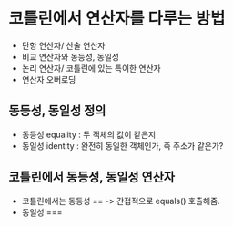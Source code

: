 # 코틀린에서 연산자를 다루는 방법
- 단항 연산자/ 산술 연산자
- 비교 연산자와 동등성, 동일성
- 논리 연산자/ 코틀린에 있는 특이한 연산자
- 연산자 오버로딩

## 동등성, 동일성 정의
- 동등성 equality : 두 객체의 값이 같은지
- 동일성 identity : 완전히 동일한 객체인가, 즉 주소가 같은가?

## 코틀린에서 동등성, 동일성 연산자
- 코틀린에서는 동등성 == -> 간접적으로 equals() 호출해줌.
- 동일성 ===